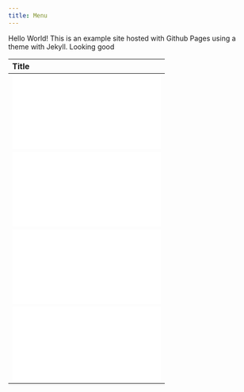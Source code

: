 ```yaml
---
title: Menu
---
```


Hello World! This is an example site hosted with Github Pages using a theme with Jekyll.
Looking good


|Title |
|:-----------|
|![My First Post](./_posts/2023-06-30-my-first-post.html)|
|![My Second Post](./_posts/2023-06-30-my-second-post.html)|
|![My Third Post](./_posts/2023-06-30-my-third-post.html)|
|![My Fourth Post](./_posts/2023-06-30-my-4th-post.html)|
